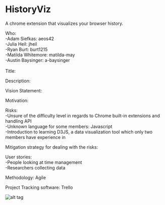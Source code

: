 # HistoryViz
A chrome extension that visualizes your browser history.

Who: <br>
 -Adam Siefkas: aeos42<br>
 -Julia Heil: jheil<br>
 -Ryan Burt: burt1215 <br>
 -Matilda Whitemore: matilda-may<br>
 -Austin Baysinger: a-baysinger<br><br>
Title:

Description:

Vision Statement: 

Motivation:

Risks:<br>
-Unsure of the difficulty level in regards to Chrome built-in extensions and handling API<br>
-Unknown language for some members: Javascript<br>
-Introduction to learning D3JS, a data visualization tool which only two members have experience in<br>

Mitigation strategy for dealing with the risks: 

User stories:<br>
-People looking at time management<br>
-Researchers collecting data<br>

Methodology: Agile <br>

Project Tracking software: Trello

![alt tag](http://imgur.com/Sxa1cJo)
